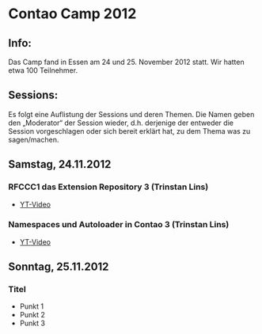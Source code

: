 # Contao Camp 2012

## Info:
Das Camp fand in Essen am 24 und 25. November 2012 statt. Wir hatten etwa 100 Teilnehmer.


## Sessions:
Es folgt eine Auflistung der Sessions und deren Themen. Die Namen geben den
„Moderator“ der Session wieder, d.h. derjenige der entweder die Session
vorgeschlagen oder sich bereit erklärt hat, zu dem Thema was zu sagen/machen.

## Samstag, 24.11.2012

### RFCCC1 das Extension Repository 3 (Trinstan Lins)

* [YT-Video](https://www.youtube.com/watch?v=yg6UB3t1vto)

### Namespaces und Autoloader in Contao 3 (Trinstan Lins)

* [YT-Video](https://www.youtube.com/watch?v=sgiFnUC0BpA)

## Sonntag, 25.11.2012

### Titel

* Punkt 1
* Punkt 2
* Punkt 3

